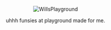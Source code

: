 <p align="center">
<img src="https://github.com/axtrough/Wills-Playground/blob/master/src/main/resources/logo.png?raw=true" alt="WillsPlayground"/>
</p>

<p align="center">
uhhh funsies at playground made for me.

